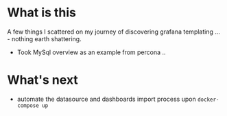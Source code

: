 What is this
============

A few things I scattered on my journey of discovering grafana templating ... - nothing earth shattering.
* Took MySql overview as an example from percona ..

What's next
===========
* automate the datasource and dashboards import process upon `docker-compose up`
